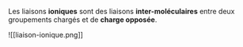 Les liaisons **ioniques** sont des liaisons **inter-moléculaires** entre deux groupements chargés et de **charge opposée**.

![[liaison-ionique.png]]